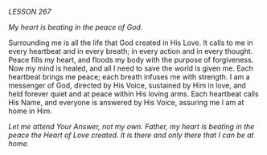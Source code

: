 *LESSON 267*

*My heart is beating in the peace of God.*

Surrounding me is all the life that God created in His Love. It calls to me in every heartbeat and in every breath; in every action and in every thought. Peace fills my heart, and floods my body with the purpose of forgiveness. Now my mind is healed, and all I need to save the world is given me. Each heartbeat brings me peace; each breath infuses me with strength. I am a messenger of God, directed by His Voice, sustained by Him in love, and held forever quiet and at peace within His loving arms. Each heartbeat calls His Name, and everyone is answered by His Voice, assuring me I am at home in Him.

_Let me attend Your Answer, not my own. Father, my heart is beating in the peace the Heart of Love created. It is there and only there that I can be at home._